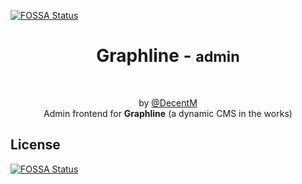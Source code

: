 [![FOSSA Status](https://app.fossa.io/api/projects/git%2Bgithub.com%2FGraphline%2Fadmin.svg?type=shield)](https://app.fossa.io/projects/git%2Bgithub.com%2FGraphline%2Fadmin?ref=badge_shield)

<h1 align="center">
  Graphline -
  <small>admin</small>
</h1>

<div align="center">
  <br>

  by [@DecentM](https://github.com/DecentM)  
  Admin frontend for <b>Graphline</b> (a dynamic CMS in the works)
</div>


## License
[![FOSSA Status](https://app.fossa.io/api/projects/git%2Bgithub.com%2FGraphline%2Fadmin.svg?type=large)](https://app.fossa.io/projects/git%2Bgithub.com%2FGraphline%2Fadmin?ref=badge_large)